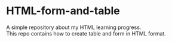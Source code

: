 # HTML-form-and-table

A simple repository about my HTML learning progress.  
This repo contains how to create table and form in HTML format.
